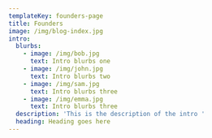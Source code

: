 ```yaml
---
templateKey: founders-page
title: Founders
image: /img/blog-index.jpg
intro:
  blurbs:
    - image: /img/bob.jpg
      text: Intro blurbs one
    - image: /img/john.jpg
      text: Intro blurbs two
    - image: /img/sam.jpg
      text: Intro blurbs three
    - image: /img/emma.jpg
      text: Intro blurbs three
  description: 'This is the description of the intro '
  heading: Heading goes here
---
```


